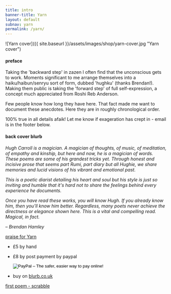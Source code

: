 ```yaml
---
title: intro
banner-title: Yarn
layout: default
subnav: yarn
permalink: /yarn/
---
```


![Yarn cover]({{ site.baseurl }}/assets/images/shop/yarn-cover.jpg "Yarn cover")  

#### preface
<a name="hughku"></a>
Taking the 'backward step' in zazen I often find that the unconscious gets to work. Moments significant to me arrange themselves into a haiku/haibun/senryu sort of form, dubbed 'hughku' (thanks Brendan!). Making them public is taking the 'forward step' of full self-expression, a concept much appreciated from Roshi Reb Anderson.

Few people know how long they have here. That fact made me want to document these anecdotes. Here they are in roughly chronological order.

100% true in all details afaik! Let me know if exageration has crept in - email is in the footer below.

#### back cover blurb
_Hugh Carroll is a magician. A magician of thoughts, of music, of
meditation, of empathy and kinship, but here and now, he is a
magician of words. These poems are some of his grandest tricks yet.
Through honest and incisive prose that seems part Rumi, part diary
but all Hughie, we share memories and lucid visions of his vibrant and
emotional past._

_This is a poetic diarist detailing his heart and soul but his style is just
so inviting and humble that it's hard not to share the feelings behind every experience he documents._

_Once you have read these works, you will know Hugh. If you already
know him, then you’ll know him better. Regardless, many poets never
achieve the directness or elegance shown here. This is a vital and
compelling read. Magical, in fact._

_– Brendan Hamley_

[praise for Yarn](/yarn/praise-for-yarn.html)

- &pound;5 by hand
- &pound;8 by post payment by paypal 
    <form action="https://www.paypal.com/cgi-bin/webscr" method="post" target="_top">
    <input type="hidden" name="cmd" value="_s-xclick">
    <input type="hidden" name="hosted_button_id" value="LXC8HCD5FJR5A">
    <input type="image" src="https://www.paypalobjects.com/en_GB/i/btn/btn_buynow_SM.gif" border="0" name="submit" alt="PayPal – The safer, easier way to pay online!">
    </form>

- buy on [blurb.co.uk](https://www.blurb.co.uk/b/10210368-yarn)

[first poem - scrabble](/yarn/scrabble.html)
